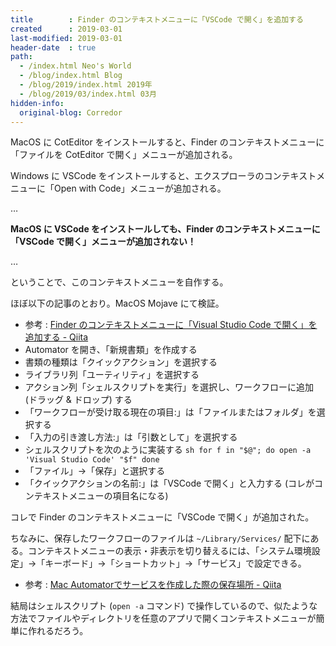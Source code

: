 ```yaml
---
title        : Finder のコンテキストメニューに「VSCode で開く」を追加する
created      : 2019-03-01
last-modified: 2019-03-01
header-date  : true
path:
  - /index.html Neo's World
  - /blog/index.html Blog
  - /blog/2019/index.html 2019年
  - /blog/2019/03/index.html 03月
hidden-info:
  original-blog: Corredor
---
```


MacOS に CotEditor をインストールすると、Finder のコンテキストメニューに「ファイルを CotEditor で開く」メニューが追加される。

Windows に VSCode をインストールすると、エクスプローラのコンテキストメニューに「Open with Code」メニューが追加される。

…

**MacOS に VSCode をインストールしても、Finder のコンテキストメニューに「VSCode で開く」メニューが追加されない！**

…

ということで、このコンテキストメニューを自作する。

ほぼ以下の記事のとおり。MacOS Mojave にて検証。

- 参考 : [Finder のコンテキストメニューに「Visual Studio Code で開く」を追加する - Qiita](https://qiita.com/hiroyuki7/items/a3fcdf943c313473ecee)
- Automator を開き、「新規書類」を作成する
- 書類の種類は「クイックアクション」を選択する
- ライブラリ列「ユーティリティ」を選択する
- アクション列「シェルスクリプトを実行」を選択し、ワークフローに追加 (ドラッグ & ドロップ) する
- 「ワークフローが受け取る現在の項目:」は「ファイルまたはフォルダ」を選択する
- 「入力の引き渡し方法:」は「引数として」を選択する
- シェルスクリプトを次のように実装する `sh for f in "$@"; do open -a 'Visual Studio Code' "$f" done`
- 「ファイル」→「保存」と選択する
- 「クイックアクションの名前:」は「VSCode で開く」と入力する (コレがコンテキストメニューの項目名になる)

コレで Finder のコンテキストメニューに「VSCode で開く」が追加された。

ちなみに、保存したワークフローのファイルは `~/Library/Services/` 配下にある。コンテキストメニューの表示・非表示を切り替えるには、「システム環境設定」→「キーボード」→「ショートカット」→「サービス」で設定できる。

- 参考 : [Mac Automatorでサービスを作成した際の保存場所 - Qiita](https://qiita.com/PolarBear/items/98e1a8b2457a48104797)

結局はシェルスクリプト (`open -a` コマンド) で操作しているので、似たような方法でファイルやディレクトリを任意のアプリで開くコンテキストメニューが簡単に作れるだろう。
